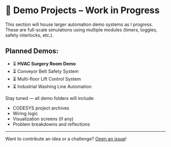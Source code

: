 # 🚧 Demo Projects – Work in Progress

This section will house larger automation demo systems as I progress. These are full-scale simulations using multiple modules (timers, toggles, safety interlocks, etc.).

## Planned Demos:

- ⏳ **HVAC Surgery Room Demo**
- ⏳ Conveyor Belt Safety System
- ⏳ Multi-floor Lift Control System
- ⏳ Industrial Washing Line Automation

Stay tuned — all demo folders will include:
- CODESYS project archives
- Wiring logic
- Visualization screens (if any)
- Problem breakdowns and reflections

---

Want to contribute an idea or a challenge? [Open an issue](https://github.com/Kermitsmittle/PLC-Programming-Portfolio/issues)!
